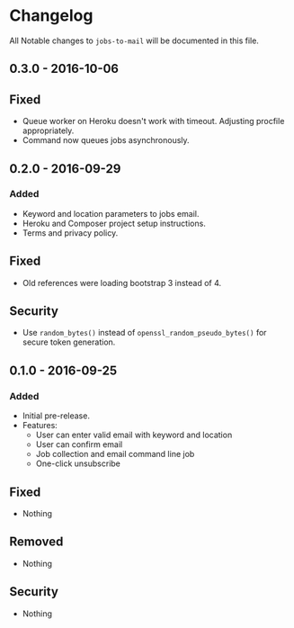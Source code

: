 # Changelog
All Notable changes to `jobs-to-mail` will be documented in this file.

## 0.3.0 - 2016-10-06

## Fixed
- Queue worker on Heroku doesn't work with timeout. Adjusting procfile appropriately.
- Command now queues jobs asynchronously.

## 0.2.0 - 2016-09-29

### Added
- Keyword and location parameters to jobs email.
- Heroku and Composer project setup instructions.
- Terms and privacy policy.

## Fixed
- Old references were loading bootstrap 3 instead of 4.

## Security
- Use `random_bytes()` instead of `openssl_random_pseudo_bytes()` for secure token generation.

## 0.1.0 - 2016-09-25

### Added
- Initial pre-release.
- Features:
    - User can enter valid email with keyword and location
    - User can confirm email
    - Job collection and email command line job
    - One-click unsubscribe

## Fixed
- Nothing

## Removed
- Nothing

## Security
- Nothing
